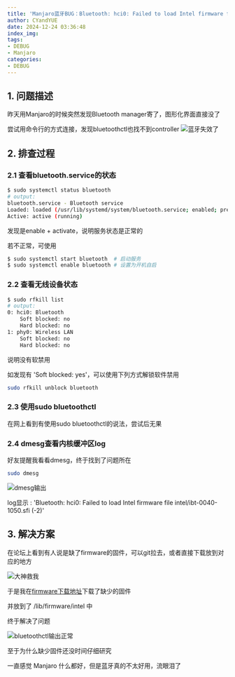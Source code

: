 ```yaml
---
title: 'Manjaro蓝牙BUG：Bluetooth: hci0: Failed to load Intel firmware file intel/ibt-0040-1050.sfi (-2)'
author: CYandYUE
date: 2024-12-24 03:36:48
index_img:
tags:
- DEBUG
- Manjaro
categories:
- DEBUG
---
```


## 1. 问题描述
昨天用Manjaro的时候突然发现Bluetooth manager寄了，图形化界面直接没了

尝试用命令行的方式连接，发现bluetoothctl也找不到controller
![蓝牙失效了](bluetooth_bug_1.png)

## 2. 排查过程
### 2.1 查看bluetooth.service的状态
```bash
$ sudo systemctl status bluetooth
# output: 
bluetooth.service - Bluetooth service
Loaded: loaded (/usr/lib/systemd/system/bluetooth.service; enabled; preset: disabled)
Active: active (running)
```
发现是enable + activate，说明服务状态是正常的

若不正常，可使用
```bash
$ sudo systemctl start bluetooth  # 启动服务
$ sudo systemctl enable bluetooth # 设置为开机自启
```

### 2.2 查看无线设备状态
```bash
$ sudo rfkill list
# output:
0: hci0: Bluetooth
	Soft blocked: no
	Hard blocked: no
1: phy0: Wireless LAN
	Soft blocked: no
	Hard blocked: no
```
说明没有软禁用

如发现有 'Soft blocked: yes'，可以使用下列方式解锁软件禁用
```bash
sudo rfkill unblock bluetooth
```

### 2.3 使用sudo bluetoothctl
在网上看到有使用sudo bluetoothctl的说法，尝试后无果

### 2.4 dmesg查看内核缓冲区log
好友提醒我看看dmesg，终于找到了问题所在
```bash
sudo dmesg
```
![dmesg输出](bluetooth_bug_2.png)

log显示 : 'Bluetooth: hci0: Failed to load Intel firmware file intel/ibt-0040-1050.sfi (-2)'

## 3. 解决方案
在论坛上看到有人说是缺了firmware的固件，可以git拉去，或者直接下载放到对应的地方

![大神救我](bluetooth_bug_3.png)

于是我在[firmware下载地址](https://anduin.linuxfromscratch.org/sources/linux-firmware/intel/)下载了缺少的固件

并放到了 /lib/firmware/intel 中

终于解决了问题

![bluetoothctl输出正常](bluetooth_bug_4.png)

至于为什么缺少固件还没时间仔细研究

一直感觉 Manjaro 什么都好，但是蓝牙真的不太好用，流眼泪了

